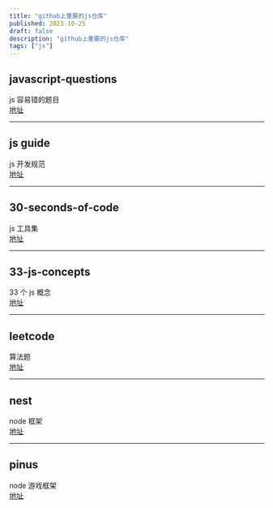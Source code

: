 ```yaml
---
title: "github上重要的js仓库"
published: 2023-10-25
draft: false
description: "github上重要的js仓库"
tags: ["js"]
---
```


## javascript-questions

js 容易错的题目  
[地址](https://github.com/lydiahallie/javascript-questions)

---

## js guide

js 开发规范  
[地址](https://github.com/airbnb/javascript)

---

## 30-seconds-of-code

js 工具集  
[地址](https://github.com/30-seconds/30-seconds-of-code)

---

## 33-js-concepts

33 个 js 概念  
[地址](https://github.com/stephentian/33-js-concepts)

---

## leetcode

算法题  
[地址](https://github.com/azl397985856/leetcode)

---

## nest

node 框架  
[地址](https://github.com/nestjs/nest)

---

## pinus

node 游戏框架  
[地址](https://pinus.io/zh-cn/introduce.html)
